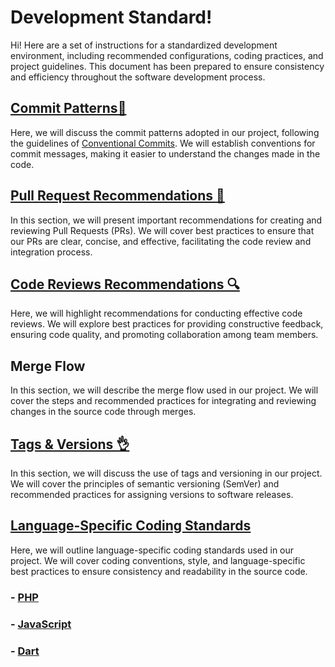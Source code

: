 ﻿# Development Standard!
Hi!  Here are a set of instructions for a standardized development environment, including recommended configurations, coding practices, and project guidelines. This document has been prepared to ensure consistency and efficiency throughout the software development process.

## [Commit Patterns📜](https://github.com/IonDevOrg/-Development-Standard/blob/main/Recomentations/Commit%20Patterns%F0%9F%93%9C.md)

Here, we will discuss the commit patterns adopted in our project, following the guidelines of [Conventional Commits](https://www.conventionalcommits.org/). We will establish conventions for commit messages, making it easier to understand the changes made in the code.

## [Pull Request Recommendations 🚀](https://github.com/IonDevOrg/-Development-Standard/blob/main/Recomentations/Pull%20Request%20Recomendations%20%F0%9F%9A%80.md)

In this section, we will present important recommendations for creating and reviewing Pull Requests (PRs). We will cover best practices to ensure that our PRs are clear, concise, and effective, facilitating the code review and integration process.

## [Code Reviews Recommendations 🔍️](https://github.com/IonDevOrg/-Development-Standard/blob/main/Recomentations/Code%20Reviews%20Recomentations%20%F0%9F%94%8D%EF%B8%8F.md)

Here, we will highlight recommendations for conducting effective code reviews. We will explore best practices for providing constructive feedback, ensuring code quality, and promoting collaboration among team members.
## Merge Flow

In this section, we will describe the merge flow used in our project. We will cover the steps and recommended practices for integrating and reviewing changes in the source code through merges.
## [Tags & Versions 👌](https://github.com/IonDevOrg/-Development-Standard/blob/main/Recomentations/Tags%20&%20Versions%20%F0%9F%91%8C.md)

In this section, we will discuss the use of tags and versioning in our project. We will cover the principles of semantic versioning (SemVer) and recommended practices for assigning versions to software releases.

## [Language-Specific Coding Standards](https://github.com/IonDevOrg/-Development-Standard/tree/main/Language-Specific%20Coding%20Standards)

Here, we will outline language-specific coding standards used in our project. We will cover coding conventions, style, and language-specific best practices to ensure consistency and readability in the source code.

### - [PHP]([https://github.com/globaldev/standards/blob/master/languages/coldfusion.md](https://github.com/IonDevOrg/-Development-Standard/blob/main/Language-Specific%20Coding%20Standards/PHP.md))

### - [JavaScript](https://github.com/IonDevOrg/-Development-Standard/blob/main/Language-Specific%20Coding%20Standards/JavaScript.md)

### - [Dart](https://github.com/IonDevOrg/-Development-Standard/blob/main/Language-Specific%20Coding%20Standards/Dart.md)










